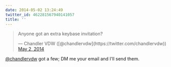 ```yaml
---
date: 2014-05-02 13:24:49
twitter_id: 462281567940141057
title: ''
---
```


<blockquote class="twitter-tweet"><p lang="en" dir="ltr">Anyone got an extra keybase invitation?</p>&mdash; Chandler VDW ([@chandlervdw](https://twitter.com/chandlervdw)) <a href="https://twitter.com/chandlervdw/status/462260784790507521?ref_src=twsrc%5Etfw">May 2, 2014</a></blockquote>
<script async src="https://platform.twitter.com/widgets.js" charset="utf-8"></script>

[@chandlervdw](https://twitter.com/chandlervdw) got a few; DM me your email and I'll send them.
